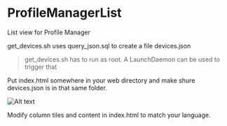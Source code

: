 # ProfileManagerList
List view for Profile Manager

get_devices.sh uses query_json.sql to create a file devices.json
>get_devices.sh has to run as root. 
>A LaunchDaemon can be used to trigger that

Put index.html somewhere in your web directory and make shure devices.json is in that same folder.

![Alt text](/../master/img/Screenshot.jpg?raw=true "List View")

Modify column tiles and content in index.html to match your language. 
